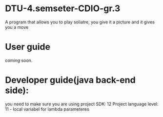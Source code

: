 # DTU-4.semseter-CDIO-gr.3
A program that allows you to play soliatre, you give it a picture and it gives you a move

# User guide
coming soon.

# Developer guide(java back-end side):
you need to make sure you are using
project SDK: 12
Project language level: 11 - local variabel for lambda parameteres
